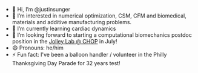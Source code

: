 - 👋 Hi, I’m @justinsunger
- 👀 I’m interested in numerical optimization, CSM, CFM and biomedical, materials and additive manufacturing problems.
- 🌱 I’m currently learning cardiac dynamics
- 💞️ I’m looking forward to starting a computational biomechanics postdoc position in the [Jolley Lab @ CHOP](https://github.com/JolleyLab?view_as=public) in July!
- 😄 Pronouns: he/him
- ⚡ Fun fact: I've been a balloon handler / volunteer in the Philly Thanksgiving Day Parade for 32 years test!
<!-- 📫 How to reach me ...-->

<!---
justinsunger/justinsunger is a ✨ special ✨ repository because its `README.md` (this file) appears on your GitHub profile.
You can click the Preview link to take a look at your changes.
--->
